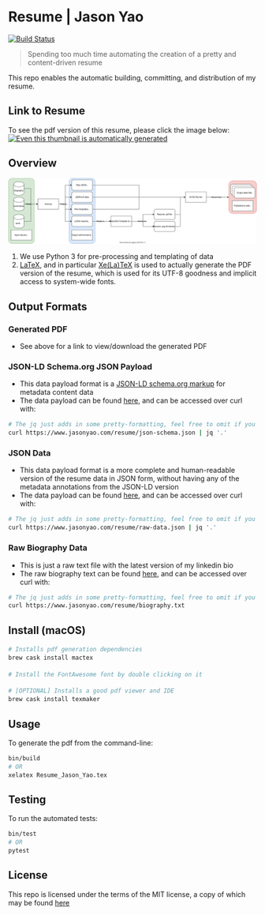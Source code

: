 # Resume | Jason Yao
[![Build Status](https://github.com/JasonYao/resume/actions/workflows/main.yml/badge.svg)](https://github.com/JasonYao/resume/actions/workflows/main.yml)

> Spending too much time automating the creation of
  a pretty and content-driven resume

This repo enables the automatic building, committing,
and distribution of my resume.

## Link to Resume
To see the pdf version of this resume, please click the image below:
[![Even this thumbnail is automatically generated](https://www.jasonyao.com/resume/Resume_Jason_Yao.png)
](https://www.jasonyao.com/resume/Resume_Jason_Yao.pdf)

## Overview
![look at all the pwetty lines](docs/img/resume_system_design.svg)

1. We use Python 3 for pre-processing and templating of data
2. [LaTeX](https://www.latex-project.org), and in particular
   [Xe(La)TeX](http://xetex.sourceforge.net/) is used to
   actually generate the PDF version of the resume, which
   is used for its UTF-8 goodness and implicit access to
   system-wide fonts.

## Output Formats

### Generated PDF
* See above for a link to view/download the generated PDF

### JSON-LD Schema.org JSON Payload
* This data payload format is a [JSON-LD schema.org markup](https://jsonld.com/person/) for metadata 
     content data
* The data payload can be found [here](https://www.jasonyao.com/resume/json-schema.json), and
  can be accessed over curl with:

```sh
# The jq just adds in some pretty-formatting, feel free to omit if you don't want it
curl https://www.jasonyao.com/resume/json-schema.json | jq '.'
```

### JSON Data
* This data payload format is a more complete and human-readable version of the resume data
  in JSON form, without having any of the metadata annotations from the JSON-LD version
* The data payload can be found [here](https://www.jasonyao.com/resume/raw-data.json), and
  can be accessed over curl with:
```sh
# The jq just adds in some pretty-formatting, feel free to omit if you don't want it
curl https://www.jasonyao.com/resume/raw-data.json | jq '.'
```

### Raw Biography Data
* This is just a raw text file with the latest version of my linkedin bio
* The raw biography text can be found [here](https://www.jasonyao.com/resume/biography.txt), and
  can be accessed over curl with:

```sh
# The jq just adds in some pretty-formatting, feel free to omit if you don't want it
curl https://www.jasonyao.com/resume/biography.txt
```

## Install (macOS)
```sh
# Installs pdf generation dependencies
brew cask install mactex

# Install the FontAwesome font by double clicking on it

# [OPTIONAL] Installs a good pdf viewer and IDE
brew cask install texmaker
```

## Usage
To generate the pdf from the command-line:
```sh
bin/build
# OR
xelatex Resume_Jason_Yao.tex
```

## Testing
To run the automated tests:
```sh
bin/test
# OR
pytest
```

## License
This repo is licensed under the terms of the MIT license,
a copy of which may be found [here](LICENSE)
